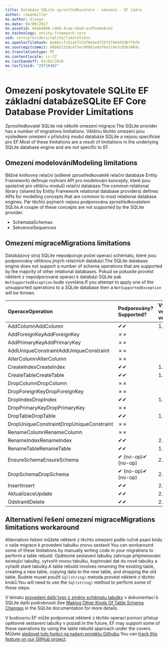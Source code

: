 ```yaml
---
title: Databáze SQLite zprostředkovatele - omezení - EF jádra
author: rowanmiller
ms.author: divega
ms.date: 04/09/2017
ms.assetid: 94ab4800-c460-4caa-a5e8-acdfee6e6ce2
ms.technology: entity-framework-core
uid: core/providers/sqlite/limitations
ms.openlocfilehash: 8a60ccfc61a5757df8ebedf257379d4d3dbffbf6
ms.sourcegitcommit: 60b831318c4f5ec99061e8af6a7c9e7c03b3469c
ms.translationtype: MT
ms.contentlocale: cs-CZ
ms.lasthandoff: 03/02/2018
ms.locfileid: "29719482"
---
```

# <a name="sqlite-ef-core-database-provider-limitations"></a><span data-ttu-id="1c35f-102">Omezení poskytovatele SQLite EF základní databáze</span><span class="sxs-lookup"><span data-stu-id="1c35f-102">SQLite EF Core Database Provider Limitations</span></span>

<span data-ttu-id="1c35f-103">Zprostředkovatel SQLite má několik omezení migrace.</span><span class="sxs-lookup"><span data-stu-id="1c35f-103">The SQLite provider has a number of migrations limitations.</span></span> <span data-ttu-id="1c35f-104">Většinu těchto omezení jsou výsledkem omezení v příslušný modul databáze SQLite a nejsou specifické pro EF.</span><span class="sxs-lookup"><span data-stu-id="1c35f-104">Most of these limitations are a result of limitations in the underlying SQLite database engine and are not specific to EF.</span></span>

## <a name="modeling-limitations"></a><span data-ttu-id="1c35f-105">Omezení modelování</span><span class="sxs-lookup"><span data-stu-id="1c35f-105">Modeling limitations</span></span>

<span data-ttu-id="1c35f-106">Běžné knihovny relační (sdílené zprostředkovatelé relační databáze Entity Framework) definuje rozhraní API pro modelování koncepty, které jsou společné pro většinu modulů relační databáze.</span><span class="sxs-lookup"><span data-stu-id="1c35f-106">The common relational library (shared by Entity Framework relational database providers) defines APIs for modelling concepts that are common to most relational database engines.</span></span> <span data-ttu-id="1c35f-107">Pár těchto pojmech nejsou podporována zprostředkovatelem SQLite.</span><span class="sxs-lookup"><span data-stu-id="1c35f-107">A couple of these concepts are not supported by the SQLite provider.</span></span>

* <span data-ttu-id="1c35f-108">Schémata</span><span class="sxs-lookup"><span data-stu-id="1c35f-108">Schemas</span></span>
* <span data-ttu-id="1c35f-109">Sekvence</span><span class="sxs-lookup"><span data-stu-id="1c35f-109">Sequences</span></span>

## <a name="migrations-limitations"></a><span data-ttu-id="1c35f-110">Omezení migrace</span><span class="sxs-lookup"><span data-stu-id="1c35f-110">Migrations limitations</span></span>

<span data-ttu-id="1c35f-111">Databázový stroj SQLite nepodporuje počet operací schématu, které jsou podporovány většinou jiných relačních databází.</span><span class="sxs-lookup"><span data-stu-id="1c35f-111">The SQLite database engine does not support a number of schema operations that are supported by the majority of other relational databases.</span></span> <span data-ttu-id="1c35f-112">Pokud se pokusíte provést některé z nepodporované operací k databázi SQLite pak `NotSupportedException` bude vyvolána.</span><span class="sxs-lookup"><span data-stu-id="1c35f-112">If you attempt to apply one of the unsupported operations to a SQLite database then a `NotSupportedException` will be thrown.</span></span>

| <span data-ttu-id="1c35f-113">Operace</span><span class="sxs-lookup"><span data-stu-id="1c35f-113">Operation</span></span>            | <span data-ttu-id="1c35f-114">Podporovány?</span><span class="sxs-lookup"><span data-stu-id="1c35f-114">Supported?</span></span> | <span data-ttu-id="1c35f-115">Vyžaduje verzi</span><span class="sxs-lookup"><span data-stu-id="1c35f-115">Requires version</span></span> |
|:---------------------|:-----------|:-----------------|
| <span data-ttu-id="1c35f-116">AddColumn</span><span class="sxs-lookup"><span data-stu-id="1c35f-116">AddColumn</span></span>            | <span data-ttu-id="1c35f-117">✔</span><span class="sxs-lookup"><span data-stu-id="1c35f-117">✔</span></span>          | <span data-ttu-id="1c35f-118">1.0</span><span class="sxs-lookup"><span data-stu-id="1c35f-118">1.0</span></span>              |
| <span data-ttu-id="1c35f-119">AddForeignKey</span><span class="sxs-lookup"><span data-stu-id="1c35f-119">AddForeignKey</span></span>        | <span data-ttu-id="1c35f-120">✗</span><span class="sxs-lookup"><span data-stu-id="1c35f-120">✗</span></span>          |                  |
| <span data-ttu-id="1c35f-121">AddPrimaryKey</span><span class="sxs-lookup"><span data-stu-id="1c35f-121">AddPrimaryKey</span></span>        | <span data-ttu-id="1c35f-122">✗</span><span class="sxs-lookup"><span data-stu-id="1c35f-122">✗</span></span>          |                  |
| <span data-ttu-id="1c35f-123">AddUniqueConstraint</span><span class="sxs-lookup"><span data-stu-id="1c35f-123">AddUniqueConstraint</span></span>  | <span data-ttu-id="1c35f-124">✗</span><span class="sxs-lookup"><span data-stu-id="1c35f-124">✗</span></span>          |                  |
| <span data-ttu-id="1c35f-125">AlterColumn</span><span class="sxs-lookup"><span data-stu-id="1c35f-125">AlterColumn</span></span>          | <span data-ttu-id="1c35f-126">✗</span><span class="sxs-lookup"><span data-stu-id="1c35f-126">✗</span></span>          |                  |
| <span data-ttu-id="1c35f-127">CreateIndex</span><span class="sxs-lookup"><span data-stu-id="1c35f-127">CreateIndex</span></span>          | <span data-ttu-id="1c35f-128">✔</span><span class="sxs-lookup"><span data-stu-id="1c35f-128">✔</span></span>          | <span data-ttu-id="1c35f-129">1.0</span><span class="sxs-lookup"><span data-stu-id="1c35f-129">1.0</span></span>              |
| <span data-ttu-id="1c35f-130">CreateTable</span><span class="sxs-lookup"><span data-stu-id="1c35f-130">CreateTable</span></span>          | <span data-ttu-id="1c35f-131">✔</span><span class="sxs-lookup"><span data-stu-id="1c35f-131">✔</span></span>          | <span data-ttu-id="1c35f-132">1.0</span><span class="sxs-lookup"><span data-stu-id="1c35f-132">1.0</span></span>              |
| <span data-ttu-id="1c35f-133">DropColumn</span><span class="sxs-lookup"><span data-stu-id="1c35f-133">DropColumn</span></span>           | <span data-ttu-id="1c35f-134">✗</span><span class="sxs-lookup"><span data-stu-id="1c35f-134">✗</span></span>          |                  |
| <span data-ttu-id="1c35f-135">DropForeignKey</span><span class="sxs-lookup"><span data-stu-id="1c35f-135">DropForeignKey</span></span>       | <span data-ttu-id="1c35f-136">✗</span><span class="sxs-lookup"><span data-stu-id="1c35f-136">✗</span></span>          |                  |
| <span data-ttu-id="1c35f-137">DropIndex</span><span class="sxs-lookup"><span data-stu-id="1c35f-137">DropIndex</span></span>            | <span data-ttu-id="1c35f-138">✔</span><span class="sxs-lookup"><span data-stu-id="1c35f-138">✔</span></span>          | <span data-ttu-id="1c35f-139">1.0</span><span class="sxs-lookup"><span data-stu-id="1c35f-139">1.0</span></span>              |
| <span data-ttu-id="1c35f-140">DropPrimaryKey</span><span class="sxs-lookup"><span data-stu-id="1c35f-140">DropPrimaryKey</span></span>       | <span data-ttu-id="1c35f-141">✗</span><span class="sxs-lookup"><span data-stu-id="1c35f-141">✗</span></span>          |                  |
| <span data-ttu-id="1c35f-142">DropTable</span><span class="sxs-lookup"><span data-stu-id="1c35f-142">DropTable</span></span>            | <span data-ttu-id="1c35f-143">✔</span><span class="sxs-lookup"><span data-stu-id="1c35f-143">✔</span></span>          | <span data-ttu-id="1c35f-144">1.0</span><span class="sxs-lookup"><span data-stu-id="1c35f-144">1.0</span></span>              |
| <span data-ttu-id="1c35f-145">DropUniqueConstraint</span><span class="sxs-lookup"><span data-stu-id="1c35f-145">DropUniqueConstraint</span></span> | <span data-ttu-id="1c35f-146">✗</span><span class="sxs-lookup"><span data-stu-id="1c35f-146">✗</span></span>          |                  |
| <span data-ttu-id="1c35f-147">RenameColumn</span><span class="sxs-lookup"><span data-stu-id="1c35f-147">RenameColumn</span></span>         | <span data-ttu-id="1c35f-148">✗</span><span class="sxs-lookup"><span data-stu-id="1c35f-148">✗</span></span>          |                  |
| <span data-ttu-id="1c35f-149">RenameIndex</span><span class="sxs-lookup"><span data-stu-id="1c35f-149">RenameIndex</span></span>          | <span data-ttu-id="1c35f-150">✔</span><span class="sxs-lookup"><span data-stu-id="1c35f-150">✔</span></span>          | <span data-ttu-id="1c35f-151">2.1</span><span class="sxs-lookup"><span data-stu-id="1c35f-151">2.1</span></span>              |
| <span data-ttu-id="1c35f-152">RenameTable</span><span class="sxs-lookup"><span data-stu-id="1c35f-152">RenameTable</span></span>          | <span data-ttu-id="1c35f-153">✔</span><span class="sxs-lookup"><span data-stu-id="1c35f-153">✔</span></span>          | <span data-ttu-id="1c35f-154">1.0</span><span class="sxs-lookup"><span data-stu-id="1c35f-154">1.0</span></span>              |
| <span data-ttu-id="1c35f-155">EnsureSchema</span><span class="sxs-lookup"><span data-stu-id="1c35f-155">EnsureSchema</span></span>         | <span data-ttu-id="1c35f-156">✔ (no-op)</span><span class="sxs-lookup"><span data-stu-id="1c35f-156">✔ (no-op)</span></span>  | <span data-ttu-id="1c35f-157">2.0</span><span class="sxs-lookup"><span data-stu-id="1c35f-157">2.0</span></span>              |
| <span data-ttu-id="1c35f-158">DropSchema</span><span class="sxs-lookup"><span data-stu-id="1c35f-158">DropSchema</span></span>           | <span data-ttu-id="1c35f-159">✔ (no-op)</span><span class="sxs-lookup"><span data-stu-id="1c35f-159">✔ (no-op)</span></span>  | <span data-ttu-id="1c35f-160">2.0</span><span class="sxs-lookup"><span data-stu-id="1c35f-160">2.0</span></span>              |
| <span data-ttu-id="1c35f-161">Insert</span><span class="sxs-lookup"><span data-stu-id="1c35f-161">Insert</span></span>               | <span data-ttu-id="1c35f-162">✔</span><span class="sxs-lookup"><span data-stu-id="1c35f-162">✔</span></span>          | <span data-ttu-id="1c35f-163">2.0</span><span class="sxs-lookup"><span data-stu-id="1c35f-163">2.0</span></span>              |
| <span data-ttu-id="1c35f-164">Aktualizace</span><span class="sxs-lookup"><span data-stu-id="1c35f-164">Update</span></span>               | <span data-ttu-id="1c35f-165">✔</span><span class="sxs-lookup"><span data-stu-id="1c35f-165">✔</span></span>          | <span data-ttu-id="1c35f-166">2.0</span><span class="sxs-lookup"><span data-stu-id="1c35f-166">2.0</span></span>              |
| <span data-ttu-id="1c35f-167">Odstranit</span><span class="sxs-lookup"><span data-stu-id="1c35f-167">Delete</span></span>               | <span data-ttu-id="1c35f-168">✔</span><span class="sxs-lookup"><span data-stu-id="1c35f-168">✔</span></span>          | <span data-ttu-id="1c35f-169">2.0</span><span class="sxs-lookup"><span data-stu-id="1c35f-169">2.0</span></span>              |

## <a name="migrations-limitations-workaround"></a><span data-ttu-id="1c35f-170">Alternativní řešení omezení migrace</span><span class="sxs-lookup"><span data-stu-id="1c35f-170">Migrations limitations workaround</span></span>

<span data-ttu-id="1c35f-171">Alternativní řešení můžete některé z těchto omezení podle ručně psaní kódu v vaše migrace k provedení tabulku znovu sestavit.</span><span class="sxs-lookup"><span data-stu-id="1c35f-171">You can workaround some of these limitations by manually writing code in your migrations to perform a table rebuild.</span></span> <span data-ttu-id="1c35f-172">Opětovné sestavení tabulky zahrnuje přejmenování existující tabulky, vytvořit novou tabulku, kopírování dat do nové tabulky a vyřadit staré tabulky.</span><span class="sxs-lookup"><span data-stu-id="1c35f-172">A table rebuild involves renaming the existing table, creating a new table, copying data to the new table, and dropping the old table.</span></span> <span data-ttu-id="1c35f-173">Budete muset použít `Sql(string)` metoda provést některé z těchto kroků.</span><span class="sxs-lookup"><span data-stu-id="1c35f-173">You will need to use the `Sql(string)` method to perform some of these steps.</span></span>

<span data-ttu-id="1c35f-174">V tématu [provedení další typy z změny schématu tabulky](http://sqlite.org/lang_altertable.html#otheralter) v dokumentaci k SQLite další podrobnosti.</span><span class="sxs-lookup"><span data-stu-id="1c35f-174">See [Making Other Kinds Of Table Schema Changes](http://sqlite.org/lang_altertable.html#otheralter) in the SQLite documentation for more details.</span></span>

<span data-ttu-id="1c35f-175">V budoucnu EF může podporovat některé z těchto operací pomocí přístup opětovné sestavení tabulky v pozadí.</span><span class="sxs-lookup"><span data-stu-id="1c35f-175">In the future, EF may support some of these operations by using the table rebuild approach under the covers.</span></span> <span data-ttu-id="1c35f-176">Můžete [sledovat tuto funkci na našem projektu Githubu](https://github.com/aspnet/EntityFrameworkCore/issues/329).</span><span class="sxs-lookup"><span data-stu-id="1c35f-176">You can [track this feature on our GitHub project](https://github.com/aspnet/EntityFrameworkCore/issues/329).</span></span>
